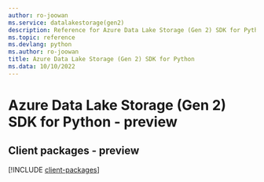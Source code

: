 ```yaml
---
author: ro-joowan
ms.service: datalakestorage(gen2)
description: Reference for Azure Data Lake Storage (Gen 2) SDK for Python
ms.topic: reference
ms.devlang: python
ms.author: ro-joowan
title: Azure Data Lake Storage (Gen 2) SDK for Python
ms.data: 10/10/2022
---
```

# Azure Data Lake Storage (Gen 2) SDK for Python - preview

## Client packages - preview
[!INCLUDE [client-packages](data-lake-storage-(gen-2)-client-index.md)]
